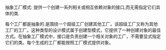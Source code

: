 抽象工厂模式: 提供一个创建一系列相关或相互依赖对象的接口,而无需指定它们具体的类.

每个工厂都是抽象的.是围绕一个超级工厂创建其他工厂。该超级工厂又称为其他工厂的工厂。这种类型的设计模式属于创建型模式，它提供了一种创建对象的最佳方式。在抽象工厂模式中，接口是负责创建一个相关对象的工厂，不需要显式指定它们的类。每个生成的工厂都能按照工厂模式提供对象。